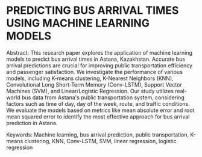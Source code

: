 # PREDICTING BUS ARRIVAL TIMES USING MACHINE LEARNING MODELS
Abstract: This research paper explores the application of machine learning models to predict bus arrival times in Astana, Kazakhstan. Accurate bus arrival predictions are crucial for improving public transportation efficiency and passenger satisfaction. We investigate the performance of various models, including K-means clustering, K-Nearest Neighbors (KNN), Convolutional Long Short-Term Memory (Conv-LSTM), Support Vector Machines (SVM), and Linear/Logistic Regression. Our study utilizes real-world bus data from Astana's public transportation system, considering factors such as time of day, day of the week, route, and traffic conditions. We evaluate the models based on metrics like mean absolute error and root mean squared error to identify the most effective approach for bus arrival prediction in Astana.

Keywords: Machine learning, bus arrival prediction, public transportation, K-means clustering, KNN, Conv-LSTM, SVM, linear regression, logistic regression

